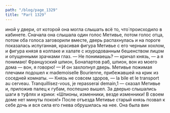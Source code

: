 ```yaml
---
path: "/blog/page_1329"
title: "Part 1329"
---
```


иной у двери, от которой она могла слышать всё то, что́ происходило в кабинете.
Сначала она слышала один голос Метивье, потом голос отца, потом оба голоса заговорили вместе, дверь распахнулась и на пороге показалась испуганная, красивая фигура Метивье с его черным хохлом, и фигура князя в колпаке и халате с изуродованным бешенством лицом и опущенными зрачками глаз.
— Не понимаешь? — кричал князь, — а я понимаю! Французский шпион, Бонапартов раб, шпион, вон из моего дома — вон, я говорю! — И он захлопнул дверь.
Метивье пожимая плечами подошел к mademoiselle Bourienne, прибежавшей на крик из соседней комнаты.
— Князь не совсем здоров, — la bile et le transport au cerveau. Tranquillisez-vous, je repasserai demain,1 — сказал Метивье и, приложив палец к губам, поспешно вышел.
За дверью слышались шаги в туфлях и крики: «Шпионы, изменники, везде изменники! В своем доме нет минуты покоя!»
После отъезда Метивье старый князь позвал к себе дочь и вся сила его гнева обрушилась на нее. Она была вин
